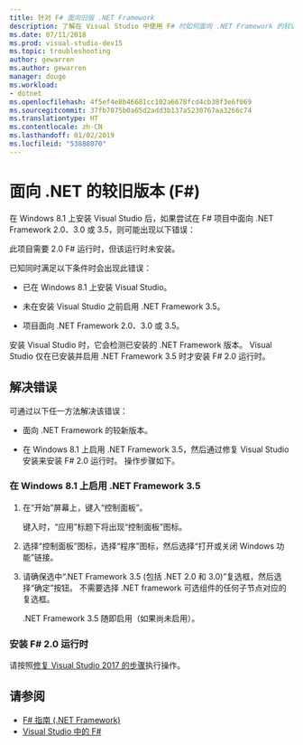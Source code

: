 ```yaml
---
title: 针对 F# 面向旧版 .NET Framework
description: 了解在 Visual Studio 中使用 F# 时如何面向 .NET Framework 的较旧版本。
ms.date: 07/11/2018
ms.prod: visual-studio-dev15
ms.topic: troubleshooting
author: gewarren
ms.author: gewarren
manager: douge
ms.workload:
- dotnet
ms.openlocfilehash: 4f5ef4e8b46681cc102a6678fcd4cb38f3e6f069
ms.sourcegitcommit: 37fb7075b0a65d2add3b137a5230767aa3266c74
ms.translationtype: HT
ms.contentlocale: zh-CN
ms.lasthandoff: 01/02/2019
ms.locfileid: "53888070"
---
```

# <a name="target-older-versions-of-net-f"></a>面向 .NET 的较旧版本 (F#)

在 Windows 8.1 上安装 Visual Studio 后，如果尝试在 F# 项目中面向 .NET Framework 2.0、3.0 或 3.5，则可能出现以下错误：

此项目需要 2.0 F# 运行时，但该运行时未安装。

已知同时满足以下条件时会出现此错误：

- 已在 Windows 8.1 上安装 Visual Studio。

- 未在安装 Visual Studio 之前启用 .NET Framework 3.5。

- 项目面向 .NET Framework 2.0、3.0 或 3.5。

安装 Visual Studio 时，它会检测已安装的 .NET Framework 版本。 Visual Studio 仅在已安装并启用 .NET Framework 3.5 时才安装 F# 2.0 运行时。

## <a name="resolve-the-error"></a>解决错误

可通过以下任一方法解决该错误：

- 面向 .NET Framework 的较新版本。

- 在 Windows 8.1 上启用 .NET Framework 3.5，然后通过修复 Visual Studio 安装来安装 F# 2.0 运行时。 操作步骤如下。

### <a name="to-enable-the-net-framework-35-on-windows-81"></a>在 Windows 8.1 上启用 .NET Framework 3.5

1. 在“开始”屏幕上，键入“控制面板”。

   键入时，“应用”标题下将出现“控制面板”图标。

2. 选择“控制面板”图标，选择“程序”图标，然后选择“打开或关闭 Windows 功能”链接。

3. 请确保选中“.NET Framework 3.5 (包括 .NET 2.0 和 3.0)”复选框，然后选择“确定”按钮。 不需要选择 .NET framework 可选组件的任何子节点对应的复选框。

   .NET Framework 3.5 随即启用（如果尚未启用）。

### <a name="to-install-the-f-20-runtime"></a>安装 F# 2.0 运行时

请按照[修复 Visual Studio 2017 的步骤](../install/repair-visual-studio.md)执行操作。

## <a name="see-also"></a>请参阅

- [F# 指南 (.NET Framework)](/dotnet/fsharp/)
- [Visual Studio 中的 F#](fsharp-visual-studio.md)